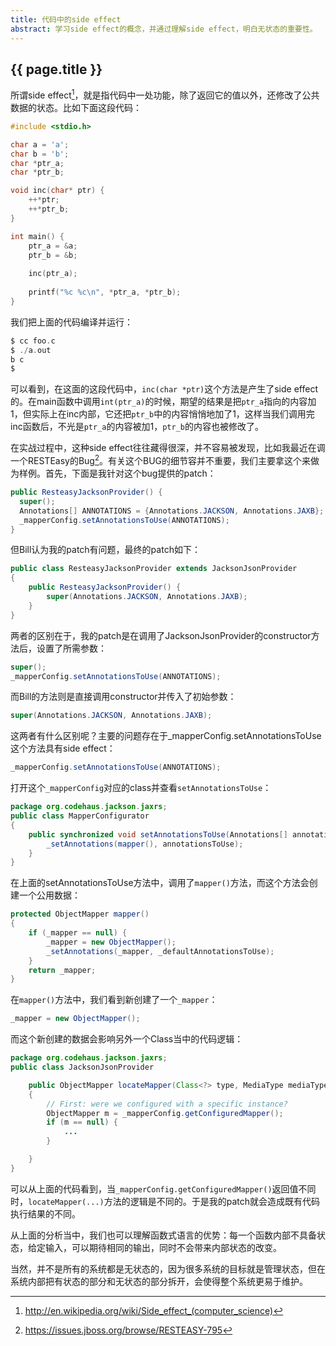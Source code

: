 ```yaml
---
title: 代码中的side effect
abstract: 学习side effect的概念，并通过理解side effect，明白无状态的重要性。
---
```


## {{ page.title }}

所谓side effect[^def]，就是指代码中一处功能，除了返回它的值以外，还修改了公共数据的状态。比如下面这段代码：

[^def]: http://en.wikipedia.org/wiki/Side_effect_(computer_science)

```c
#include <stdio.h>

char a = 'a';
char b = 'b';
char *ptr_a;
char *ptr_b;

void inc(char* ptr) {
	++*ptr;
	++*ptr_b;
}

int main() {
	ptr_a = &a;
	ptr_b = &b;
	
	inc(ptr_a);
	
	printf("%c %c\n", *ptr_a, *ptr_b);
}
```

我们把上面的代码编译并运行：

```c
$ cc foo.c
$ ./a.out
b c
$
```

可以看到，在这面的这段代码中，`inc(char *ptr)`这个方法是产生了side effect的。在main函数中调用`int(ptr_a)`的时候，期望的结果是把`ptr_a`指向的内容加1，但实际上在inc内部，它还把`ptr_b`中的内容悄悄地加了1，这样当我们调用完inc函数后，不光是`ptr_a`的内容被加1，`ptr_b`的内容也被修改了。

在实战过程中，这种side effect往往藏得很深，并不容易被发现，比如我最近在调一个RESTEasy的Bug[^1]。有关这个BUG的细节容并不重要，我们主要拿这个来做为样例。首先，下面是我针对这个bug提供的patch：

[^1]: https://issues.jboss.org/browse/RESTEASY-795

```java
public ResteasyJacksonProvider() {    
  super();
  Annotations[] ANNOTATIONS = {Annotations.JACKSON, Annotations.JAXB};
  _mapperConfig.setAnnotationsToUse(ANNOTATIONS);
}
```

但Bill认为我的patch有问题，最终的patch如下：

```java
public class ResteasyJacksonProvider extends JacksonJsonProvider
{
	public ResteasyJacksonProvider() {
		super(Annotations.JACKSON, Annotations.JAXB);
	}
}
```

两者的区别在于，我的patch是在调用了JacksonJsonProvider的constructor方法后，设置了所需参数：

```java
super();
_mapperConfig.setAnnotationsToUse(ANNOTATIONS);
```

而Bill的方法则是直接调用constructor并传入了初始参数：

```java
super(Annotations.JACKSON, Annotations.JAXB);
```

这两者有什么区别呢？主要的问题存在于_mapperConfig.setAnnotationsToUse这个方法具有side effect：

```java
_mapperConfig.setAnnotationsToUse(ANNOTATIONS);
```

打开这个`_mapperConfig`对应的class并查看`setAnnotationsToUse`：

```java
package org.codehaus.jackson.jaxrs;
public class MapperConfigurator
{
	public synchronized void setAnnotationsToUse(Annotations[] annotationsToUse) {
		_setAnnotations(mapper(), annotationsToUse);
	}
}
```

在上面的setAnnotationsToUse方法中，调用了`mapper()`方法，而这个方法会创建一个公用数据：

```java
protected ObjectMapper mapper()
{
	if (_mapper == null) {
		_mapper = new ObjectMapper();
		_setAnnotations(_mapper, _defaultAnnotationsToUse);
	}
	return _mapper;
}
```

在`mapper()`方法中，我们看到新创建了一个`_mapper`：

```java
_mapper = new ObjectMapper();
```

而这个新创建的数据会影响另外一个Class当中的代码逻辑：

```java
package org.codehaus.jackson.jaxrs;
public class JacksonJsonProvider

	public ObjectMapper locateMapper(Class<?> type, MediaType mediaType)
	{
		// First: were we configured with a specific instance?
		ObjectMapper m = _mapperConfig.getConfiguredMapper();
		if (m == null) {
			...
		}

	}
}
```

可以从上面的代码看到，当`_mapperConfig.getConfiguredMapper()`返回值不同时，`locateMapper(...)`方法的逻辑是不同的。于是我的patch就会造成既有代码执行结果的不同。

从上面的分析当中，我们也可以理解函数式语言的优势：每一个函数内部不具备状态，给定输入，可以期待相同的输出，同时不会带来内部状态的改变。

当然，并不是所有的系统都是无状态的，因为很多系统的目标就是管理状态，但在系统内部把有状态的部分和无状态的部分拆开，会使得整个系统更易于维护。 
